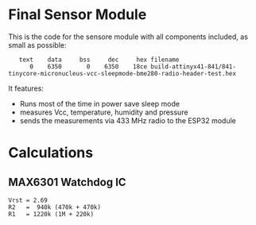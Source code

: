 # Final Sensor Module

This is the code for the sensore module with all components
included, as small as possible:

```
   text	   data	    bss	    dec	    hex	filename
      0	   6350	      0	   6350	   18ce	build-attinyx41-841/841-tinycore-micronucleus-vcc-sleepmode-bme280-radio-header-test.hex
```

It features:

* Runs most of the time in power save sleep mode
* measures Vcc, temperature, humidity and pressure
* sends the measurements via 433 MHz radio to the ESP32 module


# Calculations
## MAX6301 Watchdog IC

    Vrst = 2.69
    R2   =  940k (470k + 470k)
    R1   = 1220k (1M + 220k)

